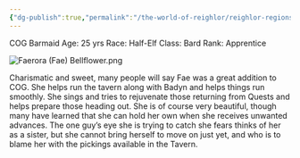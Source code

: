 ```yaml
---
{"dg-publish":true,"permalink":"/the-world-of-reighlor/reighlor-regions/kingdom-of-leloria/joleria/guilds-of-joleria/conquest-of-glory-cog/cog-staff/faerora-fae-bellflower/"}
---
```


COG Barmaid 
Age: 25 yrs 
Race: Half-Elf 
Class: Bard 
Rank: Apprentice 

![Faerora (Fae) Bellflower.png](/img/user/Z%20Ref%20Pics/COG%20NPC%20PICS/Faerora%20(Fae)%20Bellflower.png)

Charismatic and sweet, many people will say Fae was a great addition to COG. She helps run the tavern along with Badyn and helps things run smoothly. She sings and tries to rejuvenate those returning from Quests and helps prepare those heading out. She is of course very beautiful, though many have learned that she can hold her own when she receives unwanted advances. The one guy’s eye she is trying to catch she fears thinks of her as a sister, but she cannot bring herself to move on just yet, and who is to blame her with the pickings available in the Tavern.